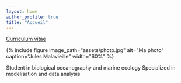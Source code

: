 ```yaml
---
layout: home
author_profile: true
title: "Accueil"
---
```

[Curriculum vitae](/cv/) 

{% include figure image_path="assets/photo.jpg" alt="Ma photo" caption="Jules Malavieille" width="60%" %}

Student in biological oceanography and marine ecology
Specialized in modelisation and data analysis 
